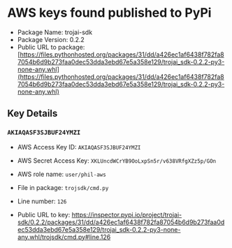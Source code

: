 # AWS keys found published to PyPi

* Package Name: trojai-sdk
* Package Version: 0.2.2
* Public URL to package: [https://files.pythonhosted.org/packages/31/dd/a426ec1af6438f782fa87054b6d9b273faa0dec53dda3ebd67e5a358e129/trojai_sdk-0.2.2-py3-none-any.whl](https://files.pythonhosted.org/packages/31/dd/a426ec1af6438f782fa87054b6d9b273faa0dec53dda3ebd67e5a358e129/trojai_sdk-0.2.2-py3-none-any.whl)

## Key Details

### `AKIAQASF3SJBUF24YMZI`

* AWS Access Key ID: `AKIAQASF3SJBUF24YMZI`
* AWS Secret Access Key: `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` 
* AWS role name: `user/phil-aws`
* File in package: `trojsdk/cmd.py`
* Line number: `126`

* Public URL to key: https://inspector.pypi.io/project/trojai-sdk/0.2.2/packages/31/dd/a426ec1af6438f782fa87054b6d9b273faa0dec53dda3ebd67e5a358e129/trojai_sdk-0.2.2-py3-none-any.whl/trojsdk/cmd.py#line.126


